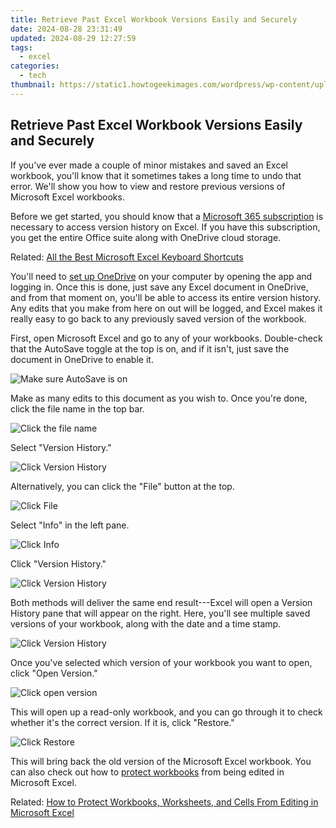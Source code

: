 ```yaml
---
title: Retrieve Past Excel Workbook Versions Easily and Securely
date: 2024-08-28 23:31:49
updated: 2024-08-29 12:27:59
tags:
  - excel
categories:
  - tech
thumbnail: https://static1.howtogeekimages.com/wordpress/wp-content/uploads/2021/04/microsoft-excel-logo.jpg
---
```


## Retrieve Past Excel Workbook Versions Easily and Securely

If you've ever made a couple of minor mistakes and saved an Excel workbook, you'll know that it sometimes takes a long time to undo that error. We'll show you how to view and restore previous versions of Microsoft Excel workbooks.

 Before we get started, you should know that a [Microsoft 365 subscription](https://games-able.techidaily.com/ultimate-console-content-psplus-or-xbox-game-pass/) is necessary to access version history on Excel. If you have this subscription, you get the entire Office suite along with OneDrive cloud storage.

Related: [All the Best Microsoft Excel Keyboard Shortcuts](https://eaxpv-info.techidaily.com/updated-2024-approved-high-definition-ready-enabling-av1-on-youtube/) 

 You'll need to [set up OneDrive](https://on-screen-recording.techidaily.com/new-easy-video-calls-with-googles-hangouts-on-your-android/) on your computer by opening the app and logging in. Once this is done, just save any Excel document in OneDrive, and from that moment on, you'll be able to access its entire version history. Any edits that you make from here on out will be logged, and Excel makes it really easy to go back to any previously saved version of the workbook.

 First, open Microsoft Excel and go to any of your workbooks. Double-check that the AutoSave toggle at the top is on, and if it isn't, just save the document in OneDrive to enable it.

![Make sure AutoSave is on](https://static1.howtogeekimages.com/wordpress/wp-content/uploads/2021/04/excel-autosave-on.png) 

 Make as many edits to this document as you wish to. Once you're done, click the file name in the top bar.

![Click the file name](https://static1.howtogeekimages.com/wordpress/wp-content/uploads/2021/04/excel-click-file-name.png) 

 Select "Version History."

![Click Version History](https://static1.howtogeekimages.com/wordpress/wp-content/uploads/2021/04/excel-click-version-history.png) 

 Alternatively, you can click the "File" button at the top.

![Click File](https://static1.howtogeekimages.com/wordpress/wp-content/uploads/2021/04/excel-click-file.png) 

 Select "Info" in the left pane.

![Click Info](https://static1.howtogeekimages.com/wordpress/wp-content/uploads/2021/04/excel-click-info.png) 

 Click "Version History."

![Click Version History](https://static1.howtogeekimages.com/wordpress/wp-content/uploads/2021/04/excel-click-version-history.png) 

 Both methods will deliver the same end result---Excel will open a Version History pane that will appear on the right. Here, you'll see multiple saved versions of your workbook, along with the date and a time stamp.

![Click Version History](https://static1.howtogeekimages.com/wordpress/wp-content/uploads/2021/04/excel-click-version-history.png) 

 Once you've selected which version of your workbook you want to open, click "Open Version."

![Click open version](https://static1.howtogeekimages.com/wordpress/wp-content/uploads/2021/04/excel-version-history-click-open-version.png) 

 This will open up a read-only workbook, and you can go through it to check whether it's the correct version. If it is, click "Restore."

![Click Restore](https://static1.howtogeekimages.com/wordpress/wp-content/uploads/2021/04/excel-version-history-click-restore.png) 

 This will bring back the old version of the Microsoft Excel workbook. You can also check out how to [protect workbooks](https://screen-recording.techidaily.com/updated-essential-tips-for-gameplay-screen-captures-on-xbox-one-for-2024/) from being edited in Microsoft Excel.

Related: [How to Protect Workbooks, Worksheets, and Cells From Editing in Microsoft Excel](https://screen-recording.techidaily.com/updated-essential-tips-for-gameplay-screen-captures-on-xbox-one-for-2024/)

<ins class="adsbygoogle"
     style="display:block"
     data-ad-format="autorelaxed"
     data-ad-client="ca-pub-7571918770474297"
     data-ad-slot="1223367746"></ins>



<ins class="adsbygoogle"
     style="display:block"
     data-ad-client="ca-pub-7571918770474297"
     data-ad-slot="8358498916"
     data-ad-format="auto"
     data-full-width-responsive="true"></ins>
